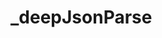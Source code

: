 # _deepJsonParse

<ContainerBox title="介绍" noGap>
<template #desc>

将对象深度`JSON.parse`
</template>
</ContainerBox>

<ContainerBox title="基础用法" noGap>
<CodeBox>
<template #codes>

```ts
/** @description 深度JSON解析 */
export const _deepParse = (json: string) => {
  let result;

  try {
    result = JSON.parse(json);
  } catch (e) {
    return json;
  }

  if (typeof result === "object" && result !== null) {
    for (const key in result) {
      result[key] = _deepParse(result[key]);
    }
  }

  return result;
};
```
</template>
</CodeBox>
</ContainerBox>